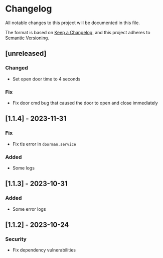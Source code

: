 # Changelog

All notable changes to this project will be documented in this file.

The format is based on [Keep a Changelog](https://keepachangelog.com/en/1.0.0/),
and this project adheres to [Semantic Versioning](https://semver.org/spec/v2.0.0.html).

## [unreleased]

### Changed

- Set open door time to 4 seconds

### Fix

- Fix door cmd bug that caused the door to open and close immediately

## [1.1.4] - 2023-11-31

### Fix

- Fix tls error in `doorman.service`

### Added

- Some logs

## [1.1.3] - 2023-10-31

### Added

- Some error logs

## [1.1.2] - 2023-10-24

### Security

- Fix dependency vulnerabilities
